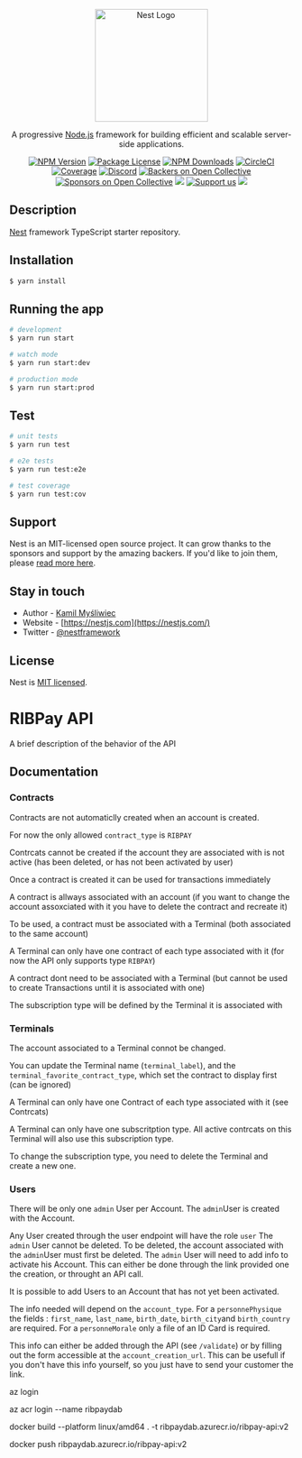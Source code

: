 <p align="center">
  <a href="http://nestjs.com/" target="blank"><img src="https://nestjs.com/img/logo-small.svg" width="200" alt="Nest Logo" /></a>
</p>

[circleci-image]: https://img.shields.io/circleci/build/github/nestjs/nest/master?token=abc123def456
[circleci-url]: https://circleci.com/gh/nestjs/nest

  <p align="center">A progressive <a href="http://nodejs.org" target="_blank">Node.js</a> framework for building efficient and scalable server-side applications.</p>
    <p align="center">
<a href="https://www.npmjs.com/~nestjscore" target="_blank"><img src="https://img.shields.io/npm/v/@nestjs/core.svg" alt="NPM Version" /></a>
<a href="https://www.npmjs.com/~nestjscore" target="_blank"><img src="https://img.shields.io/npm/l/@nestjs/core.svg" alt="Package License" /></a>
<a href="https://www.npmjs.com/~nestjscore" target="_blank"><img src="https://img.shields.io/npm/dm/@nestjs/common.svg" alt="NPM Downloads" /></a>
<a href="https://circleci.com/gh/nestjs/nest" target="_blank"><img src="https://img.shields.io/circleci/build/github/nestjs/nest/master" alt="CircleCI" /></a>
<a href="https://coveralls.io/github/nestjs/nest?branch=master" target="_blank"><img src="https://coveralls.io/repos/github/nestjs/nest/badge.svg?branch=master#9" alt="Coverage" /></a>
<a href="https://discord.gg/G7Qnnhy" target="_blank"><img src="https://img.shields.io/badge/discord-online-brightgreen.svg" alt="Discord"/></a>
<a href="https://opencollective.com/nest#backer" target="_blank"><img src="https://opencollective.com/nest/backers/badge.svg" alt="Backers on Open Collective" /></a>
<a href="https://opencollective.com/nest#sponsor" target="_blank"><img src="https://opencollective.com/nest/sponsors/badge.svg" alt="Sponsors on Open Collective" /></a>
  <a href="https://paypal.me/kamilmysliwiec" target="_blank"><img src="https://img.shields.io/badge/Donate-PayPal-ff3f59.svg"/></a>
    <a href="https://opencollective.com/nest#sponsor"  target="_blank"><img src="https://img.shields.io/badge/Support%20us-Open%20Collective-41B883.svg" alt="Support us"></a>
  <a href="https://twitter.com/nestframework" target="_blank"><img src="https://img.shields.io/twitter/follow/nestframework.svg?style=social&label=Follow"></a>
</p>
  <!--[![Backers on Open Collective](https://opencollective.com/nest/backers/badge.svg)](https://opencollective.com/nest#backer)
  [![Sponsors on Open Collective](https://opencollective.com/nest/sponsors/badge.svg)](https://opencollective.com/nest#sponsor)-->

## Description

[Nest](https://github.com/nestjs/nest) framework TypeScript starter repository.

## Installation

```bash
$ yarn install
```

## Running the app

```bash
# development
$ yarn run start

# watch mode
$ yarn run start:dev

# production mode
$ yarn run start:prod
```

## Test

```bash
# unit tests
$ yarn run test

# e2e tests
$ yarn run test:e2e

# test coverage
$ yarn run test:cov
```

## Support

Nest is an MIT-licensed open source project. It can grow thanks to the sponsors and support by the amazing backers. If you'd like to join them, please [read more here](https://docs.nestjs.com/support).

## Stay in touch

- Author - [Kamil Myśliwiec](https://kamilmysliwiec.com)
- Website - [https://nestjs.com](https://nestjs.com/)
- Twitter - [@nestframework](https://twitter.com/nestframework)

## License

Nest is [MIT licensed](LICENSE).






# RIBPay API

A brief description of the behavior of the API


## Documentation

### Contracts

Contracts are not automaticlly created when an account is created.

For now the only allowed ```contract_type``` is ```RIBPAY```

Contrcats cannot be created if the account they are associated with is not active (has been deleted, or has not been activated by user)

Once a contract is created it can be used for transactions immediately

A contract is allways associated with an account (if you want to change the account assoxciated with it you have to delete the contract and recreate it)

To be used, a contract must be associated with a Terminal (both associated to the same account)

A Terminal can only have one contract of each type associated with it (for now the API only supports type ```RIBPAY```)

A contract dont need to be associated with a Terminal (but cannot be used to create Transactions until it is associated with one)

The subscription type will be defined by the Terminal it is associated with


### Terminals

The account associated to a Terminal connot be changed.

You can update the Terminal name (```terminal_label```), and the ```terminal_favorite_contract_type```, which set the contract to display first (can be ignored)

A Terminal can only have one Contract of each type associated with it (see Contrcats)

A Terminal can only have one subscritption type. All active contrcats on this Terminal will also use this subscription type.

To change the subscription type, you need to delete the Terminal and create a new one.

### Users

There will be only one ```admin``` User per Account. 
The ```admin```User is created with the Account.

Any User created through the user endpoint will have the role ```user```
The ```admin``` User cannot be deleted.
To be deleted, the account associated with the ```admin```User must first be deleted.
The ```admin``` User will need to add info to activate his Account. This can either be done through the link provided one the creation, or throught an API call.

It is possible to add Users to an Account that has not yet been activated.

The info needed will depend on the ```account_type```.
For a ```personnePhysique``` the fields : ```first_name```, ```last_name```, ```birth_date```, ```birth_city```and ```birth_country``` are required.
For a ```personneMorale``` only a file of an ID Card is required.

This info can either be added through the API (see ```/validate```) or by filling out the form accessible at the ```account_creation_url```.
This can be usefull if you don't have this info yourself, so you just have to send your customer the link.


az login

az acr login --name ribpaydab

docker build --platform linux/amd64 . -t ribpaydab.azurecr.io/ribpay-api:v2

docker push ribpaydab.azurecr.io/ribpay-api:v2